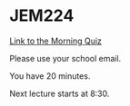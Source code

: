 # JEM224

[Link to the Morning Quiz](https://docs.google.com/forms/d/e/1FAIpQLSdv4QDOpSNkFPa_tfwNHvBegvfzMz1LCMsim0W0q53yp1fPnw/viewform?usp=sf_link)

Please use your school email.

You have 20 minutes. 

Next lecture starts at 8:30.
